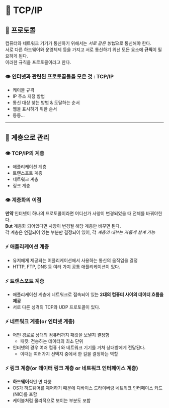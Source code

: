 # 📃 TCP/IP

## 👀 프로토콜
컴퓨터와 네트워크 기기가 통신하기 위해서는 *서로 같은 방법*으로 통신해야 한다. </br>
 서로 다른 하드웨어와 운영체제 등을 가지고 서로 통신하기 위선 모든 요소에 **규칙**이 필요하게 된다. </br>
 이러한 규칙을 프로토콜이라고 한다. </br>

### 👁 인터넷과 관련된 프로토콜들을 모은 것 : TCP/IP
- 케이블 규격
- IP 주소 지정 방법
- 통신 대상 찾는 방법 & 도달하는 순서
- 웹을 표시하기 위한 순서 
- 등등...

---

## 👀 계층으로 관리

### 👁 TCP/IP의 계층
- 애플리케이션 계층
- 트렌스포트 계층
- 네트워크 계층
- 링크 계층

### 👁 계층화의 이점
**만약** 인터넷이 하나의 프로토콜이라면 어디선가 사양이 변경되었을 때 전체를 바꿔야한다. </br>
**But** 계층화 되어있다면 사양이 변경될 해당 계층만 바꾸면 된다. </br>
각 계층은 연결되어 있는 부분만 결정되어 있어, 각 *계층의 내부는 자롭게 설계 가능* </br>



### ⚡️ 애플리케이션 계층

- 유저에게 제공되는 어플리케이션에서 사용하는 통신의 움직임을 결정
- HTTP, FTP, DNS 등 여러 가지 공통 애플리케이션이 있다.

### ⚡️ 트랜스포트 계층

- 애플리케이션 계층에 네트워크로 접속되어 있는 **2대의 컴퓨터 사이의 데이터 흐름을 제공**
- 서로 다른 성격의 TCP와 UDP 프로토콜이 있다.

### ⚡️ 네트워크 계층(or 인터넷 계층)

- 어떤 경로로 상대의 컴퓨터까지 패킷을 보낼지 결정함
  - 패킷: 전송하는 데이터의 최소 단위
- 인터넷의 경우 여러 컴퓨ㅓ와 네트워크 기기를 거쳐 상대방에게 전달된다.
  - 이때는 여러가지 선택지 중에서 한 길을 결정하는 역할

### ⚡️ 링크 계층(or 데이터 링크 계층 or 네트워크 인터페이스 계층)

- **하드웨어**적인 면 다룸
- OS가 하드웨어를 제어하기 때문에 디바이스 드라이버랑 네트워크 인터페이스 카드(NIC)를 포함
- 케이블처럼 물리적으로 보이는 부분도 포함




